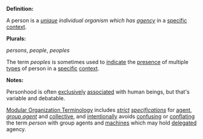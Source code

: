 **Definition:**

A person is a *[unique](https://github.com/gcassel/Modular-Organization-Terminology/blob/master/terms/unique.md) individual organism which has [agency](https://github.com/gcassel/Modular-Organization-Terminology/blob/master/terms/agency.md)* in a [specific](https://github.com/gcassel/Modular-Organization-Terminology/blob/master/terms/specific.md) [context](https://github.com/gcassel/Modular-Organization-Terminology/blob/master/terms/context.md).

**Plurals:** 

*persons*, *people*, *peoples*

The term *peoples* is sometimes used to [indicate](https://github.com/gcassel/Modular-Organization-Terminology/blob/master/terms/indicate.md) the [presence](https://github.com/gcassel/Modular-Organization-Terminology/blob/master/terms/presence.md) of multiple [types](https://github.com/gcassel/Modular-Organization-Terminology/blob/master/terms/type.md) of person in a [specific](https://github.com/gcassel/Modular-Organization-Terminology/blob/master/terms/specific.md) [context](https://github.com/gcassel/Modular-Organization-Terminology/blob/master/terms/context.md).

**Notes:**

Personhood is often [exclusively](https://github.com/gcassel/Modular-Organization-Terminology/blob/master/terms/exclude.md) [associated](https://github.com/gcassel/Modular-Organization-Terminology/blob/master/terms/associate.md) with human beings, but that's variable and debatable.

[Modular Organization Terminology](https://github.com/gcassel/Modular-Organization-Terminology/) includes *[strict](https://github.com/gcassel/Modular-Organization-Terminology/blob/master/terms/strict.md) [specifications](https://github.com/gcassel/Modular-Organization-Terminology/blob/master/terms/specification.md)* for [agent](https://github.com/gcassel/Modular-Organization-Terminology/blob/master/terms/agent.md), *[group agent](https://github.com/gcassel/Modular-Organization-Terminology/blob/master/terms/group-agent.md)* and [collective](https://github.com/gcassel/Modular-Organizing-Terminology/blob/master/terms/collective.md), and [intentionally](https://github.com/gcassel/Modular-Organization-Terminology/blob/master/terms/intend.md) avoids [confusing](https://github.com/gcassel/Modular-Organization-Terminology/blob/master/terms/confuse.md) or [conflating](https://github.com/gcassel/Modular-Organization-Terminology/blob/master/terms/conflate.md) the term *person* with group agents and [machines](https://github.com/gcassel/Modular-Organization-Terminology/blob/master/terms/machine.md) which may hold [delegated](https://github.com/gcassel/Modular-Organization-Terminology/blob/master/terms/delegate.md) agency.
